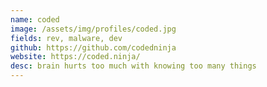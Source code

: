 ```yaml
---
name: coded
image: /assets/img/profiles/coded.jpg
fields: rev, malware, dev
github: https://github.com/codedninja
website: https://coded.ninja/
desc: brain hurts too much with knowing too many things
---
```

